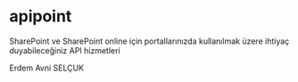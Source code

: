 # apipoint
SharePoint ve SharePoint online için portallarınızda kullanılmak üzere ihtiyaç duyabileceğiniz API hizmetleri



Erdem Avni SELÇUK

